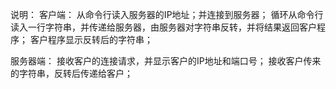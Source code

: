 ﻿说明：
客户端：
从命令行读入服务器的IP地址；并连接到服务器；
循环从命令行读入一行字符串，并传递给服务器，由服务器对字符串反转，并将结果返回客户程序；
客户程序显示反转后的字符串；

服务器端：
接收客户的连接请求，并显示客户的IP地址和端口号；
接收客户传来的字符串，反转后传递给客户；